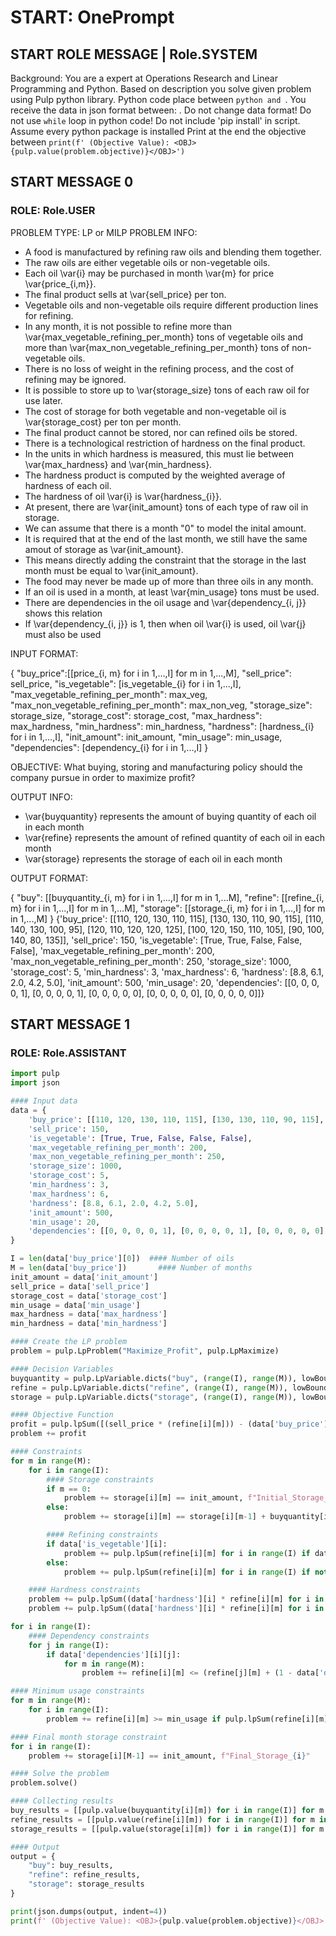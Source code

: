 # START: OnePrompt 
## START ROLE MESSAGE | Role.SYSTEM 
Background: You are a expert at Operations Research and Linear Programming and Python. Based on description you solve given problem using Pulp python library. Python code place between ```python and ```. You receive the data in json format between: <DATA></DATA>. Do not change data format! Do not use `while` loop in python code! Do not include 'pip install' in script. Assume every python package is installed Print at the end the objective between <OBJ></OBJ> `print(f' (Objective Value): <OBJ>{pulp.value(problem.objective)}</OBJ>')`  
## START MESSAGE 0 
### ROLE: Role.USER
<DESCRIPTION>
PROBLEM TYPE: LP or MILP
PROBLEM INFO:

- A food is manufactured by refining raw oils and blending them together. 
- The raw oils are either vegetable oils or non-vegetable oils. 
- Each oil \var{i} may be purchased in month \var{m} for price \var{price_{i,m}}.
- The final product sells at \var{sell_price} per ton.
- Vegetable oils and non-vegetable oils require different production lines for refining. 
- In any month, it is not possible to refine more than \var{max_vegetable_refining_per_month} tons of vegetable oils and more than \var{max_non_vegetable_refining_per_month} tons of non-vegetable oils. 
- There is no loss of weight in the refining process, and the cost of refining may be ignored.
- It is possible to store up to \var{storage_size} tons of each raw oil for use later. 
- The cost of storage for both vegetable and non-vegetable oil is \var{storage_cost} per ton per month.
- The final product cannot be stored, nor can refined oils be stored.
- There is a technological restriction of hardness on the final product. 
- In the units in which hardness is measured, this must lie between \var{max_hardness} and \var{min_hardness}.
- The hardness product is computed by the weighted average of hardness of each oil.
- The hardness of oil \var{i} is \var{hardness_{i}}.
- At present, there are \var{init_amount} tons of each type of raw oil in storage. 
- We can assume that there is a month "0" to model the inital amount.
- It is required that at the end of the last month, we still have the same amout of storage as \var{init_amount}.
- This means directly adding the constraint that the storage in the last month must be equal to \var{init_amount}.
- The food may never be made up of more than three oils in any month.
- If an oil is used in a month, at least \var{min_usage} tons must be used.
- There are dependencies in the oil usage and \var{dependency_{i, j}} shows this relation
- If \var{dependency_{i, j}} is 1, then when oil \var{i} is used, oil \var{j} must also be used


INPUT FORMAT:

{
    "buy_price":[[price_{i, m} for i in 1,...,I] for m in 1,...,M],
    "sell_price": sell_price,
    "is_vegetable": [is_vegetable_{i} for i in 1,...,I],
    "max_vegetable_refining_per_month": max_veg,
    "max_non_vegetable_refining_per_month": max_non_veg,
    "storage_size": storage_size,
    "storage_cost": storage_cost,
    "max_hardness": max_hardness,
    "min_hardness": min_hardness,
    "hardness": [hardness_{i} for i in 1,...,I],
    "init_amount": init_amount,
    "min_usage": min_usage,
    "dependencies": [dependency_{i} for i in 1,...,I]
}


OBJECTIVE: What buying, storing and manufacturing policy should the company pursue in order to maximize profit?

OUTPUT INFO: 

- \var{buyquantity} represents the amount of buying quantity of each oil in each month
- \var{refine} represents the amount of refined quantity of each oil in each month
- \var{storage} represents the storage of each oil in each month
 
OUTPUT FORMAT: 

{
    "buy": [[buyquantity_{i, m} for i in 1,...,I] for m in 1,...M],
    "refine": [[refine_{i, m} for i in 1,...,I] for m in 1,...M],
    "storage": [[storage_{i, m} for i in 1,...,I] for m in 1,...,M]
} 
</DESCRIPTION>
<DATA>
{'buy_price': [[110, 120, 130, 110, 115], [130, 130, 110, 90, 115], [110, 140, 130, 100, 95], [120, 110, 120, 120, 125], [100, 120, 150, 110, 105], [90, 100, 140, 80, 135]], 'sell_price': 150, 'is_vegetable': [True, True, False, False, False], 'max_vegetable_refining_per_month': 200, 'max_non_vegetable_refining_per_month': 250, 'storage_size': 1000, 'storage_cost': 5, 'min_hardness': 3, 'max_hardness': 6, 'hardness': [8.8, 6.1, 2.0, 4.2, 5.0], 'init_amount': 500, 'min_usage': 20, 'dependencies': [[0, 0, 0, 0, 1], [0, 0, 0, 0, 1], [0, 0, 0, 0, 0], [0, 0, 0, 0, 0], [0, 0, 0, 0, 0]]}</DATA>


## START MESSAGE 1 
### ROLE: Role.ASSISTANT
```python
import pulp
import json

#### Input data
data = {
    'buy_price': [[110, 120, 130, 110, 115], [130, 130, 110, 90, 115], [110, 140, 130, 100, 95], [120, 110, 120, 120, 125], [100, 120, 150, 110, 105], [90, 100, 140, 80, 135]],
    'sell_price': 150,
    'is_vegetable': [True, True, False, False, False],
    'max_vegetable_refining_per_month': 200,
    'max_non_vegetable_refining_per_month': 250,
    'storage_size': 1000,
    'storage_cost': 5,
    'min_hardness': 3,
    'max_hardness': 6,
    'hardness': [8.8, 6.1, 2.0, 4.2, 5.0],
    'init_amount': 500,
    'min_usage': 20,
    'dependencies': [[0, 0, 0, 0, 1], [0, 0, 0, 0, 1], [0, 0, 0, 0, 0], [0, 0, 0, 0, 0], [0, 0, 0, 0, 0]]
}

I = len(data['buy_price'][0])  #### Number of oils
M = len(data['buy_price'])       #### Number of months
init_amount = data['init_amount']
sell_price = data['sell_price']
storage_cost = data['storage_cost']
min_usage = data['min_usage']
max_hardness = data['max_hardness']
min_hardness = data['min_hardness']

#### Create the LP problem
problem = pulp.LpProblem("Maximize_Profit", pulp.LpMaximize)

#### Decision Variables
buyquantity = pulp.LpVariable.dicts("buy", (range(I), range(M)), lowBound=0, cat='Continuous')
refine = pulp.LpVariable.dicts("refine", (range(I), range(M)), lowBound=0, cat='Continuous')
storage = pulp.LpVariable.dicts("storage", (range(I), range(M)), lowBound=0, cat='Continuous')

#### Objective Function
profit = pulp.lpSum([(sell_price * (refine[i][m])) - (data['buy_price'][m][i] * buyquantity[i][m]) - (storage_cost * storage[i][m]) for i in range(I) for m in range(M)])
problem += profit

#### Constraints
for m in range(M):
    for i in range(I):
        #### Storage constraints
        if m == 0:
            problem += storage[i][m] == init_amount, f"Initial_Storage_{i}_{m}"
        else:
            problem += storage[i][m] == storage[i][m-1] + buyquantity[i][m] - refine[i][m], f"Storage_Balance_{i}_{m}"

        #### Refining constraints
        if data['is_vegetable'][i]:
            problem += pulp.lpSum(refine[i][m] for i in range(I) if data['is_vegetable'][i]) <= data['max_vegetable_refining_per_month'], f"Max_Vegetable_Refining_{m}"
        else:
            problem += pulp.lpSum(refine[i][m] for i in range(I) if not data['is_vegetable'][i]) <= data['max_non_vegetable_refining_per_month'], f"Max_Non_Vegetable_Refining_{m}"

    #### Hardness constraints
    problem += pulp.lpSum((data['hardness'][i] * refine[i][m] for i in range(I))) / (pulp.lpSum(refine[i][m] for i in range(I))) <= max_hardness, f"Hardness_Upper_{m}"
    problem += pulp.lpSum((data['hardness'][i] * refine[i][m] for i in range(I))) / (pulp.lpSum(refine[i][m] for i in range(I))) >= min_hardness, f"Hardness_Lower_{m}"

for i in range(I):
    #### Dependency constraints
    for j in range(I):
        if data['dependencies'][i][j]:
            for m in range(M):
                problem += refine[i][m] <= (refine[j][m] + (1 - data['dependencies'][i][j]) * 1e6), f"Dependency_{i}_{j}_{m}"

#### Minimum usage constraints
for m in range(M):
    for i in range(I):
        problem += refine[i][m] >= min_usage if pulp.lpSum(refine[i][m] for i in range(I)) > 0 else 0, f"Min_Usage_{i}_{m}"

#### Final month storage constraint
for i in range(I):
    problem += storage[i][M-1] == init_amount, f"Final_Storage_{i}"

#### Solve the problem
problem.solve()

#### Collecting results
buy_results = [[pulp.value(buyquantity[i][m]) for i in range(I)] for m in range(M)]
refine_results = [[pulp.value(refine[i][m]) for i in range(I)] for m in range(M)]
storage_results = [[pulp.value(storage[i][m]) for i in range(I)] for m in range(M)]

#### Output
output = {
    "buy": buy_results,
    "refine": refine_results,
    "storage": storage_results
}

print(json.dumps(output, indent=4))
print(f' (Objective Value): <OBJ>{pulp.value(problem.objective)}</OBJ>')
```

